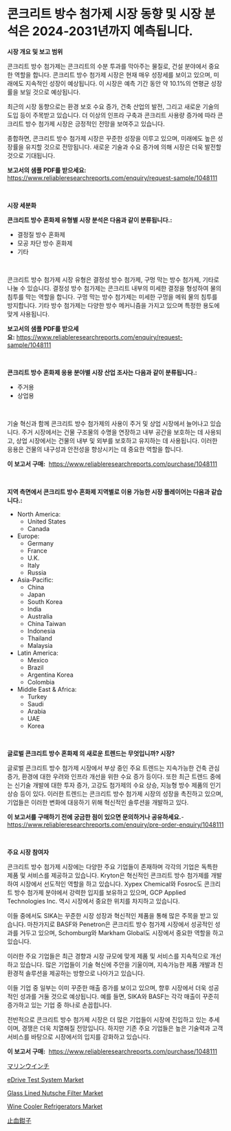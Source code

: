 <p><h1>콘크리트 방수 첨가제 시장 동향 및 시장 분석은 2024-2031년까지 예측됩니다.</h1></p><p><strong>시장 개요 및 보고 범위</strong></p>
<p><p>콘크리트 방수 첨가제는 콘크리트의 수분 투과를 막아주는 물질로, 건설 분야에서 중요한 역할을 합니다. 콘크리트 방수 첨가제 시장은 현재 매우 성장세를 보이고 있으며, 미래에도 지속적인 성장이 예상됩니다. 이 시장은 예측 기간 동안 약 10.1%의 연평균 성장률을 보일 것으로 예상됩니다.</p><p>최근의 시장 동향으로는 환경 보호 수요 증가, 건축 산업의 발전, 그리고 새로운 기술의 도입 등이 주목받고 있습니다. 더 이상의 인프라 구축과 콘크리트 사용량 증가에 따라 콘크리트 방수 첨가제 시장은 긍정적인 전망을 보여주고 있습니다.</p><p>종합하면, 콘크리트 방수 첨가제 시장은 꾸준한 성장을 이루고 있으며, 미래에도 높은 성장률을 유지할 것으로 전망됩니다. 새로운 기술과 수요 증가에 의해 시장은 더욱 발전할 것으로 기대됩니다.</p></p>
<p><strong>보고서의 샘플 PDF를 받으세요:</strong> <a href="https://www.reliableresearchreports.com/enquiry/request-sample/1048111">https://www.reliableresearchreports.com/enquiry/request-sample/1048111</a></p>
<p>&nbsp;</p>
<p><strong>시장 세분화</strong></p>
<p><strong>콘크리트 방수 혼화제 유형별 시장 분석은 다음과 같이 분류됩니다.:</strong></p>
<p><ul><li>결정질 방수 혼화제</li><li>모공 차단 방수 혼화제</li><li>기타</li></ul></p>
<p>&nbsp;</p>
<p><p>콘크리트 방수 첨가제 시장 유형은 결정성 방수 첨가제, 구멍 막는 방수 첨가제, 기타로 나눌 수 있습니다. 결정성 방수 첨가제는 콘크리트 내부의 미세한 결정을 형성하여 물의 침투를 막는 역할을 합니다. 구멍 막는 방수 첨가제는 미세한 구멍을 메워 물의 침투를 방지합니다. 기타 방수 첨가제는 다양한 방수 메커니즘을 가지고 있으며 특정한 용도에 맞게 사용됩니다.</p></p>
<p><strong>보고서의 샘플 PDF를 받으세요:</strong>&nbsp;<a href="https://www.reliableresearchreports.com/enquiry/request-sample/1048111">https://www.reliableresearchreports.com/enquiry/request-sample/1048111</a></p>
<p>&nbsp;</p>
<p><strong> 콘크리트 방수 혼화제 응용 분야별 시장 산업 조사는 다음과 같이 분류됩니다.:</strong></p>
<p><ul><li>주거용</li><li>상업용</li></ul></p>
<p>&nbsp;</p>
<p><p>기술 혁신과 함께 콘크리트 방수 첨가제의 사용이 주거 및 상업 시장에서 늘어나고 있습니다. 주거 시장에서는 건물 구조물의 수명을 연장하고 내부 공간을 보호하는 데 사용되고, 상업 시장에서는 건물의 내부 및 외부를 보호하고 유지하는 데 사용됩니다. 이러한 응용은 건물의 내구성과 안전성을 향상시키는 데 중요한 역할을 합니다.</p></p>
<p><strong>이 보고서 구매:</strong>&nbsp; <a href="https://www.reliableresearchreports.com/purchase/1048111">https://www.reliableresearchreports.com/purchase/1048111</a></p>
<p>&nbsp;</p>
<p><strong>지역 측면에서 콘크리트 방수 혼화제 지역별로 이용 가능한 시장 플레이어는 다음과 같습니다.:</strong></p>
<p><ul>
    <li>
        North America:
        <ul>
            <li>United States</li>
            <li>Canada</li>
        </ul>
    </li>
    <li>
        Europe:
        <ul>
            <li>Germany</li>
            <li>France</li>
            <li>U.K.</li>
            <li>Italy</li>
            <li>Russia</li>
        </ul>
    </li>
    <li>
        Asia-Pacific:
        <ul>
            <li>China</li>
            <li>Japan</li>
            <li>South Korea</li>
            <li>India</li>
            <li>Australia</li>
            <li>China Taiwan</li>
            <li>Indonesia</li>
            <li>Thailand</li>
            <li>Malaysia</li>
        </ul>
    </li>
    <li>
        Latin America:
        <ul>
            <li>Mexico</li>
            <li>Brazil</li>
            <li>Argentina Korea</li>
            <li>Colombia</li>
        </ul>
    </li>
    <li>
        Middle East & Africa:
        <ul>
            <li>Turkey</li>
            <li>Saudi</li>
            <li>Arabia</li>
            <li>UAE</li>
            <li>Korea</li>
        </ul>
    </li>
    </ul></p>
<p>&nbsp;</p>
<p><strong>글로벌 콘크리트 방수 혼화제 의 새로운 트렌드는 무엇입니까? 시장?</strong></p>
<p><p>글로벌 콘크리트 방수 첨가제 시장에서 부상 중인 주요 트렌드는 지속가능한 건축 관심 증가, 환경에 대한 우려와 인프라 개선을 위한 수요 증가 등이다. 또한 최근 트렌드 중에는 신기술 개발에 대한 투자 증가, 고강도 첨가제의 수요 상승, 지능형 방수 제품의 인기 상승 등이 있다. 이러한 트렌드는 콘크리트 방수 첨가제 시장의 성장을 촉진하고 있으며, 기업들은 이러한 변화에 대응하기 위해 혁신적인 솔루션을 개발하고 있다.</p></p>
<p><strong>이 보고서를 구매하기 전에 궁금한 점이 있으면 문의하거나 공유하세요.</strong>- <a href="https://www.reliableresearchreports.com/enquiry/pre-order-enquiry/1048111">https://www.reliableresearchreports.com/enquiry/pre-order-enquiry/1048111</a></p>
<p>&nbsp;</p>
<p><strong>주요 시장 참여자</strong></p>
<p><p>콘크리트 방수 첨가제 시장에는 다양한 주요 기업들이 존재하며 각각의 기업은 독특한 제품 및 서비스를 제공하고 있습니다. Kryton은 혁신적인 콘크리트 방수 첨가제를 개발하여 시장에서 선도적인 역할을 하고 있습니다. Xypex Chemical와 Fosroc도 콘크리트 방수 첨가제 분야에서 강력한 입지를 보유하고 있으며, GCP Applied Technologies Inc. 역시 시장에서 중요한 위치를 차지하고 있습니다.</p><p>이들 중에서도 SIKA는 꾸준한 시장 성장과 혁신적인 제품을 통해 많은 주목을 받고 있습니다. 마찬가지로 BASF와 Penetron은 콘크리트 방수 첨가제 시장에서 성공적인 성과를 거두고 있으며, Schomburg와 Markham Global도 시장에서 중요한 역할을 하고 있습니다.</p><p>이러한 주요 기업들은 최근 경향과 시장 규모에 맞게 제품 및 서비스를 지속적으로 개선하고 있습니다. 많은 기업들이 기술 혁신에 주안을 기울이며, 지속가능한 제품 개발과 친환경적 솔루션을 제공하는 방향으로 나아가고 있습니다.</p><p>이들 기업 중 일부는 이미 꾸준한 매출 증가를 보이고 있으며, 향후 시장에서 더욱 성공적인 성과를 거둘 것으로 예상됩니다. 예를 들면, SIKA와 BASF는 각각 매출이 꾸준히 증가하고 있는 기업 중 하나로 손꼽힙니다.</p><p>전반적으로 콘크리트 방수 첨가제 시장은 더 많은 기업들이 시장에 진입하고 있는 추세이며, 경쟁은 더욱 치열해질 전망입니다. 하지만 기존 주요 기업들은 높은 기술력과 고객 서비스를 바탕으로 시장에서의 입지를 강화하고 있습니다.</p></p>
<p><strong>이 보고서 구매:</strong>&nbsp;&nbsp;<a href="https://www.reliableresearchreports.com/purchase/1048111">https://www.reliableresearchreports.com/purchase/1048111</a></p>
<p><p><a href="https://github.com/cnnriuez22368/Market-Research-Report-List-1/blob/main/2526928188800.md">マリンウインチ</a></p><p><a href="https://github.com/Krish2023na/Market-Research-Report-List-3/blob/main/edrive-test-system-market.md">eDrive Test System Market</a></p><p><a href="https://view.publitas.com/reportprime-1/glass-lined-nutsche-filter-market-research-report-provides-thorough-industry-overview-which-offers-an-in-depth-analysis-of-product-trends-and-new-market-divisions/">Glass Lined Nutsche Filter Market</a></p><p><a href="https://issuu.com/reportprime-2/docs/wine-cooler-refrigerators-market-size-2030.pptx">Wine Cooler Refrigerators Market</a></p><p><a href="https://github.com/zekaoe592392/Market-Research-Report-List-1/blob/main/5933356188799.md">止血鉗子</a></p></p>
